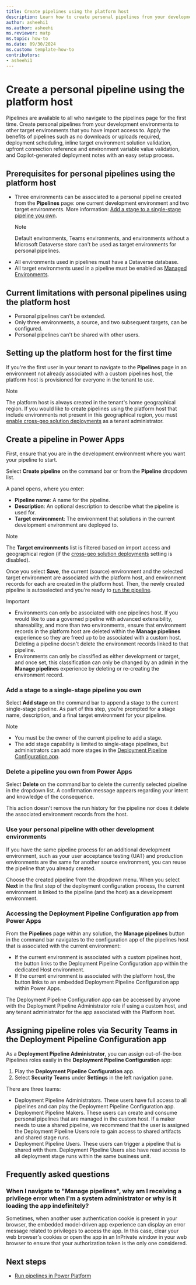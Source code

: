 ```yaml
---
title: Create pipelines using the platform host
description: Learn how to create personal pipelines from your development environments to other target environments that you have import access to.
author: asheehi1
ms.author: asheehi
ms.reviewer: matp
ms.topic: how-to
ms.date: 09/30/2024
ms.custom: template-how-to
contributors:
- asheehi1
---
```

# Create a personal pipeline using the platform host

Pipelines are available to all who navigate to the pipelines page for the first time. Create personal pipelines from your development environments to other target environments that you have import access to. Apply the benefits of pipelines such as no downloads or uploads required, deployment scheduling, inline target environment solution validation, upfront connection reference and environment variable value validation, and Copilot-generated deployment notes with an easy setup process.

## Prerequisites for personal pipelines using the platform host

- Three environments can be associated to a personal pipeline created from the **Pipelines** page: one current development environment and two target environments. More information:  [Add a stage to a single-stage pipeline you own](#add-a-stage-to-a-single-stage-pipeline-you-own).
  > [!NOTE]
  > Default environments, Teams environments, and environments without a Microsoft Dataverse store can't be used as target environments for personal pipelines.
- All environments used in pipelines must have a Dataverse database.
- All target environments used in a pipeline must be enabled as [Managed Environments](../admin/managed-environment-overview.md).

## Current limitations with personal pipelines using the platform host

- Personal pipelines can't be extended.
- Only three environments, a source, and two subsequent targets, can be configured.
- Personal pipelines can't be shared with other users.

## Setting up the platform host for the first time

If you're the first user in your tenant to navigate to the **Pipelines** page in an environment not already associated with a custom pipelines host, the platform host is provisioned for everyone in the tenant to use.

 > [!NOTE]
  > The platform host is always created in the tenant's home geographical region. If you would like to create pipelines using the platform host that include environments not present in this geographical region, you must [enable cross-geo solution deployments](enable-cross-geo-solution-deployments.md) as a tenant administrator.

## Create a pipeline in Power Apps

First, ensure that you are in the development environment where you want your pipeline to start.

Select **Create pipeline** on the command bar or from the **Pipeline** dropdown list.

A panel opens, where you enter:

- **Pipeline name**: A name for the pipeline.
- **Description**: An optional description to describe what the pipeline is used for.
- **Target environment**: The environment that solutions in the current development environment are deployed to.

 > [!NOTE]
  > The **Target environments** list is filtered based on import access and geographical region (if the [cross-geo solution deployments](enable-cross-geo-solution-deployments.md) setting is disabled).

Once you select **Save**, the current (source) environment and the selected target environment are associated with the platform host, and environment records for each are created in the platform host. Then, the newly created pipeline is autoselected and you're ready to [run the pipeline](run-pipeline.md).

> [!IMPORTANT]
>
> - Environments can only be associated with one pipelines host. If you would like to use a governed pipeline with advanced extensibility, shareability, and more than two environments, ensure that environment records in the platform host are deleted within the **Manage pipelines** experience so they are freed up to be associated with a custom host. Deleting a pipeline doesn't delete the environment records linked to that pipeline.
> - Environments can only be classified as either development or target, and once set, this classification can only be changed by an admin in the **Manage pipelines** experience by deleting or re-creating the environment record.

### Add a stage to a single-stage pipeline you own

Select **Add stage** on the command bar to append a stage to the current single-stage pipeline. As part of this step, you're prompted for a stage name, description, and a final target environment for your pipeline.

> [!NOTE]
>
> - You must be the owner of the current pipeline to add a stage.
> - The add stage capability is limited to single-stage pipelines, but administrators can add more stages in the [Deployment Pipeline Configuration app](#accessing-the-deployment-pipeline-configuration-app-from-power-apps).

### Delete a pipeline you own from Power Apps

Select **Delete** on the command bar to delete the currently selected pipeline in the dropdown list. A confirmation message appears regarding your intent and knowledge of the consequence.

This action doesn't remove the run history for the pipeline nor does it delete the associated environment records from the host.

### Use your personal pipeline with other development environments

If you have the same pipeline process for an additional development environment, such as your user acceptance testing (UAT) and production environments are the same for another source environment, you can reuse the pipeline that you already created.

Choose the created pipeline from the dropdown menu. When you select **Next** in the first step of the deployment configuration process, the current environment is linked to the pipeline (and the host) as a development environment.

### Accessing the Deployment Pipeline Configuration app from Power Apps

From the **Pipelines** page within any solution, the **Manage pipelines** button in the command bar navigates to the configuration app of the pipelines host that is associated with the current environment:

- If the current environment is associated with a custom pipelines host, the button links to the Deployment Pipeline Configuration app within the dedicated Host environment.
- If the current environment is associated with the platform host, the button links to an embedded Deployment Pipeline Configuration app within Power Apps.

The Deployment Pipeline Configuration app can be accessed by anyone with the Deployment Pipeline Administrator role if using a custom host, and any tenant administrator for the app associated with the Platform host.

## Assigning pipeline roles via Security Teams in the Deployment Pipeline Configuration app

As a **Deployment Pipeline Administrator**, you can assign out-of-the-box Pipelines roles easily in the **Deployment Pipeline Configuration** app:

1. Play the **Deployment Pipeline Configuration** app.
1. Select **Security Teams** under **Settings** in the left navigation pane.

There are three teams:

- Deployment Pipeline Administrators. These users have full access to all pipelines and can play the Deployment Pipeline Configuration app.
- Deployment Pipeline Makers. These users can create and consume personal pipelines that are managed in the custom host. If a maker needs to use a shared pipeline, we recommend that the user is assigned the Deployment Pipeline Users role to gain access to shared artifacts and shared stage runs.
- Deployment Pipeline Users. These users can trigger a pipeline that is shared with them. Deployment Pipeline Users also have read access to all deployment stage runs within the same business unit.

## Frequently asked questions

### When I navigate to "Manage pipelines", why am I receiving a privilege error when I'm a system administrator or why is it loading the app indefinitely?

Sometimes, when another user authentication cookie is present in your browser, the embedded model-driven app experience can display an error message related to privileges to access the app. In this case, clear your web browser's cookies or open the app in an InPrivate window in your web browser to ensure that your authorization token is the only one considered.

## Next steps

- [Run pipelines in Power Platform](run-pipeline.md)
